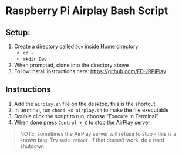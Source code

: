 # Raspberry Pi Airplay Bash Script

## Setup:

1. Create a directory called `Dev` inside Home directory
    * `cd ~`
    * `mkdir Dev`
3. When prompted, clone into the directory above
4. Follow install instructions here: https://github.com/FD-/RPiPlay

## Instructions

1. Add the `airplay.sh` file on the desktop, this is the shortcut
2. In terminal, run `chmod +x airplay.sh` to make the file executable
3. Double click the script to run, choose "Execute in Terminal"
4. When done press `Control + C` to stop the AirPlay server

> NOTE: sometimes the AirPlay server will refuse to stop - this is a known bug. Try `sudo reboot`. If that doesn't work, do a hard shutdown.

